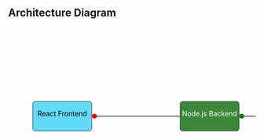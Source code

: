## Architecture Diagram

<svg width="800" height="400" xmlns="http://www.w3.org/2000/svg">
  <!-- Architecture components -->
  <rect x="50" y="150" width="120" height="60" rx="5" fill="#61dafb" stroke="#333" />
  <text x="110" y="180" text-anchor="middle" fill="#000">React Frontend</text>
  
  <rect x="350" y="150" width="120" height="60" rx="5" fill="#3c873a" stroke="#333" />
  <text x="410" y="180" text-anchor="middle" fill="#fff">Node.js Backend</text>
  
  <rect x="650" y="150" width="120" height="60" rx="5" fill="#13aa52" stroke="#333" />
  <text x="710" y="180" text-anchor="middle" fill="#fff">MongoDB Atlas</text>
  
  <!-- Animated arrows -->
  <path id="path1" d="M170 180 L350 180" stroke="#666" stroke-width="2" fill="none">
    <animate attributeName="stroke-dashoffset" from="100" to="0" dur="2s" repeatCount="indefinite" />
  </path>
  <path id="path2" d="M470 180 L650 180" stroke="#666" stroke-width="2" fill="none">
    <animate attributeName="stroke-dashoffset" from="100" to="0" dur="2s" repeatCount="indefinite" />
  </path>
  
  <!-- Animated dots representing data flow -->
  <circle r="5" fill="red">
    <animateMotion path="M170 180 L350 180" dur="2s" repeatCount="indefinite" />
  </circle>
  <circle r="5" fill="green">
    <animateMotion path="M470 180 L650 180" dur="2s" repeatCount="indefinite" />
  </circle>
</svg>
